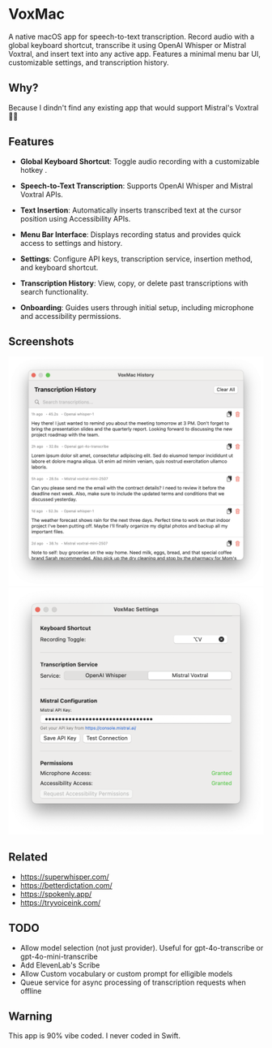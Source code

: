 # VoxMac

A native macOS app for speech-to-text transcription. Record audio with a global keyboard shortcut, transcribe it using OpenAI Whisper or Mistral Voxtral, and insert text into any active app. Features a minimal menu bar UI, customizable settings, and transcription history.

## Why?

Because I dindn't find any existing app that would support Mistral's Voxtral 🤷‍♂️


## Features

- **Global Keyboard Shortcut**: Toggle audio recording with a customizable hotkey .

- **Speech-to-Text Transcription**: Supports OpenAI Whisper and Mistral Voxtral APIs.

- **Text Insertion**: Automatically inserts transcribed text at the cursor position using Accessibility APIs.

- **Menu Bar Interface**: Displays recording status and provides quick access to settings and history.

- **Settings**: Configure API keys, transcription service, insertion method, and keyboard shortcut.

- **Transcription History**: View, copy, or delete past transcriptions with search functionality.

- **Onboarding**: Guides users through initial setup, including microphone and accessibility permissions.

## Screenshots

![History Screenshot](./assets/screenshots/history.png)
![Settings Screenshot](./assets/screenshots/settings.png)

## Related

- https://superwhisper.com/
- https://betterdictation.com/
- https://spokenly.app/
- https://tryvoiceink.com/



## TODO
- Allow model selection (not just provider). Useful for gpt-4o-transcribe or gpt-4o-mini-transcribe
- Add ElevenLab's Scribe
- Allow Custom vocabulary or custom prompt for elligible models
- Queue service for async processing of transcription requests when offline

## Warning
This app is 90% vibe coded. I never coded in Swift.
